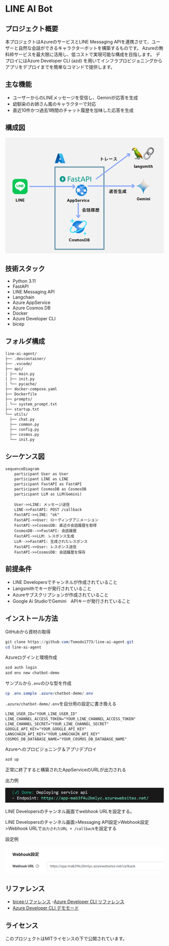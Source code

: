 # LINE AI Bot

## プロジェクト概要

本プロジェクトはAzureのサービスとLINE Messaging APIを連携させて、ユーザーと自然な会話ができるキャラクターボットを構築するものです。
Azureの無料枠サービスを最大限に活用し、低コストで実現可能な構成を目指します。
デプロイにはAzure Developer CLI (azd) を用いてインフラプロビジョニングからアプリをデプロイまでを簡単なコマンドで提供します。

## 主な機能

- ユーザーからのLINEメッセージを受信し、Geminiが応答を生成
- 幼馴染のお姉さん風のキャラクターで対応
- 直近10件かつ過去1時間のチャット履歴を加味した応答を生成

## 構成図

![構成図](./images/architecture.png)

## 技術スタック

- Python 3.11
- FastAPI
- LINE Messaging API
- Langchain
- Azure AppService
- Azure Cosmos DB
- Docker
- Azure Developer CLI
- bicep

## フォルダ構成

```:bash
line-ai-agent/
├── .devcontainer/
├── .vscode/
├── api/
│ ├── main.py
│ ├── init.py
│ └── pycache/
├── docker-compose.yaml
├── Dockerfile
├── prompts/
│ └── system_prompt.txt
├── startup.txt
└── utils/
  ├── chat.py
  ├── common.py
  ├── config.py
  ├── cosmos.py
  └── init.py
```

## シーケンス図

```mermaid
sequenceDiagram
    participant User as User
    participant LINE as LINE
    participant FastAPI as FastAPI
    participant CosmosDB as CosmosDB
    participant LLM as LLM(Gemini)

    User->>LINE: メッセージ送信
    LINE->>FastAPI: POST /callback
    FastAPI->>LINE: "ok"
    FastAPI->>User: ローディングアニメーション
    FastAPI->>CosmosDB: 直近の会話履歴を取得
    CosmosDB-->>FastAPI: 会話履歴
    FastAPI->>LLM: レスポンス生成
    LLM-->>FastAPI: 生成されたレスポンス
    FastAPI->>User: レスポンス送信
    FastAPI->>CosmosDB: 会話履歴を保存
```

## 前提条件

- LINE Developersでチャンネルが作成されていること
- Langsmithでキーが発行されていること
- Azureサブスクリプションが作成されていること
- Google Ai StudioでGemini　APIキーが発行されていること

## インストール方法

GitHubから資材の取得

```powershell
git clone https://github.com/Tomodo1773/line-ai-agent.git
cd line-ai-agent
```

Azureログインと環境作成

```powershell
azd auth login
azd env new chatbot-demo
```

サンプルから`.env`のひな型を作成

```powershell
cp .env.sample .azure/chatbot-demo/.env
```

`.azure/chatbot-demo/.env`を自分用の設定に書き換える

```env:.env
LINE_USER_ID="YOUR_LINE_USER_ID"
LINE_CHANNEL_ACCESS_TOKEN="YOUR_LINE_CHANNEL_ACCESS_TOKEN"
LINE_CHANNEL_SECRET="YOUR_LINE_CHANNEL_SECRET"
GOOGLE_API_KEY="YOUR_GOOGLE_API_KEY"
LANGCHAIN_API_KEY="YOUR_LANGCHAIN_API_KEY"
COSMOS_DB_DATABASE_NAME="YOUR_COSMOS_DB_DATABASE_NAME"
```

Azureへのプロビジョニング＆アプリデプロイ

```powershell
azd up
```

正常に終了すると構築されたAppServiceのURLが出力される

出力例

![urlの出力](./images/azd_output.png)

LINE Developersのチャンネル画面でwebhook URLを設定する。

LINE Developersのチャンネル画面>Messaging API設定>Webhook設定>Webhook URLで`出力されたURL + /callback`を設定する

設定例

![LINE Dvelopers Webhook url](./images/line_webhook_url.png)

## リファレンス

- [bicepリファレンス](https://learn.microsoft.com/en-us/azure/templates/microsoft.web/serverfarms?pivots=deployment-language-bicep#appserviceplanproperties)
-[Azure Developer CLI リファレンス](https://learn.microsoft.com/ja-jp/azure/developer/azure-developer-cli/reference#azd-hooks)
- [Azure Developer CLI デモモード](https://learn.microsoft.com/ja-jp/azure/developer/azure-developer-cli/manage-environment-variables#enable-demo-mode)

## ライセンス

このプロジェクトはMITライセンスの下で公開されています。
